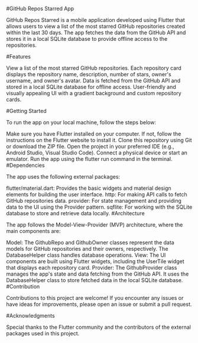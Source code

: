 #GitHub Repos Starred App

GitHub Repos Starred is a mobile application developed using Flutter that allows users to view a list of the most starred GitHub repositories created within the last 30 days. The app fetches the data from the GitHub API and stores it in a local SQLite database to provide offline access to the repositories.

#Features

View a list of the most starred GitHub repositories.
Each repository card displays the repository name, description, number of stars, owner's username, and owner's avatar.
Data is fetched from the GitHub API and stored in a local SQLite database for offline access.
User-friendly and visually appealing UI with a gradient background and custom repository cards.


#Getting Started

To run the app on your local machine, follow the steps below:

Make sure you have Flutter installed on your computer. If not, follow the instructions on the Flutter website to install it.
Clone this repository using Git or download the ZIP file.
Open the project in your preferred IDE (e.g., Android Studio, Visual Studio Code).
Connect a physical device or start an emulator.
Run the app using the flutter run command in the terminal.
#Dependencies

The app uses the following external packages:

flutter/material.dart: Provides the basic widgets and material design elements for building the user interface.
http: For making API calls to fetch GitHub repositories data.
provider: For state management and providing data to the UI using the Provider pattern.
sqflite: For working with the SQLite database to store and retrieve data locally.
#Architecture

The app follows the Model-View-Provider (MVP) architecture, where the main components are:

Model: The GithubRepo and GithubOwner classes represent the data models for GitHub repositories and their owners, respectively. The DatabaseHelper class handles database operations.
View: The UI components are built using Flutter widgets, including the UserTile widget that displays each repository card.
Provider: The GithubProvider class manages the app's state and data fetching from the GitHub API. It uses the DatabaseHelper class to store fetched data in the local SQLite database.
#Contribution

Contributions to this project are welcome! If you encounter any issues or have ideas for improvements, please open an issue or submit a pull request.



#Acknowledgments

Special thanks to the Flutter community and the contributors of the external packages used in this project.


